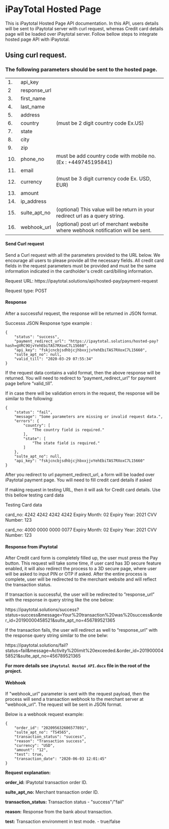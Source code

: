 # iPayTotal Hosted Page 
<p>This is iPaytotal Hosted Page API documentation. In this API, users details will be sent to iPaytotal server with curl request, whereas Credit card details page will be loaded over iPaytotal server. Follow bellow steps to integrate hosted page API with iPaytotal.</p>

## Using curl request.

### The following parameters should be sent to the hosted page.

<em>
<table>

<tr>
    <td>1.</td>
    <td>api_key</td>
    <td></td>
</tr>
<tr>
    <td>2</td>
    <td>response_url </td>
    <td></td>
</tr>
<tr>
    <td>3.</td>
    <td>first_name </td>
    <td></td>
</tr>
<tr>
    <td>4.</td>
    <td>last_name </td>
    <td></td>
</tr>
<tr>
    <td>5.</td>
    <td>address </td>
    <td></td>
</tr>
<tr>
    <td>6.</td>
    <td>country</td>
    <td>(must be 2 digit country code Ex.US)</td>
</tr>
<tr>
    <td>7.</td>
    <td>state</td>
    <td></td>
</tr>
<tr>
    <td>8.</td>
    <td>city</td>
    <td></td>
</tr>
<tr>
    <td>9.</td>
    <td>zip</td>
    <td></td>
</tr>
<tr>
    <td>10.</td>
    <td>phone_no </td>
    <td>must be add country code with mobile no. (Ex : +449745195841)</td>
</tr>
<tr>
    <td>11.</td>
    <td>email </td>
    <td></td>
</tr>
<tr>
    <td>12.</td>
    <td>currency</td>
    <td>(must be 3 digit currency code Ex. USD, EUR)</td>
</tr>
<tr>
    <td>13.</td>
    <td>amount </td>
    <td></td>
</tr>
<tr>
    <td>14.</td>
    <td>ip_address </td>
    <td></td>
</tr>
<tr>
    <td>15.</td>
    <td>sulte_apt_no</td>
    <td>(optional) This value will be return in your redirect url as a query string.</td>
</tr>
<tr>
    <td>16.</td>
    <td>webhook_url</td>
    <td>(optional) post url of merchant website where webhook notification will be sent.</td>
</tr>

</table>
</em>

#### Send Curl request

<p>Send a Curl request with all the parameters provided to the URL below. We encourage all users to please provide all the necessary fields.  All credit card fields in the request parameters must be provided and must be the same information indicated in the cardholder's credit card/billing information.</p>
                                              
<p>Request URL: https://ipaytotal.solutions/api/hosted-pay/payment-request</p>
<p>Request type: POST</p>
    
#### Response

<p>After a successful request, the response will be returned in JSON format.</p>
<p>Successs JSON Response type example :</p>

    {
        "status": "success",
        "payment_redirect_url": "https://ipaytotal.solutions/hosted-pay?hash=gVRC9OjvYehEbiTAS7RXoxC7L15660",
        "api_key": "fskjcncbjsdhbjcjhbxxjjvYehEbiTAS7RXoxC7L15660",
        "sulte_apt_no": null,
        "valid_till": "2020-03-29 07:55:34"
    }
    
<p>If the request data contains a valid format, then the above response will be returned. You will need to redirect to “payment_redirect_url” for payment page before “valid_till”.</p>

<p>If in case there will be validation errors in the request, the response will be similar to the following:</p>
    
    {
        "status": "fail",
        "message": "Some parameters are missing or invalid request data.",
        "errors": {
            "country": [
                "The country field is required."
            ],
            "state": [
                "The state field is required."
            ]
        },
        "sulte_apt_no": null,
        "api_key": "fskjcncbjsdhbjcjhbxxjjvYehEbiTAS7RXoxC7L15660"
    }
 
 <p>After you redirect to url payment_redirect_url, a form will be loaded over iPaytotal payment page. You will need to fill credit card details if asked</p>
 
  <p>If making request in testing URL, then it will ask for Credit card details. Use this bellow testing card data</p>

Testing Card data

card_no: 4242 4242 4242 4242
Expiry Month: 02
Expiry Year: 2021
CVV Number: 123

card_no: 4000 0000 0000 0077
Expiry Month: 02
Expiry Year: 2021
CVV Number: 123

 
#### Response from iPaytotal
 
 <p>After Credit card form is completely filled up, the user must press the Pay button. This request will take some time, if user card has 3D secure feature enabled, it will also redirect the process to a 3D secure page, where user will be asked to input PIN or OTP if asked. After the entire process is complete, user will be redirected to the merchant website and will reflect the transaction status.</p>
 
 <p>If transaction is successful, the user will be redirected to ”response_url” with the response in query string like the one below:</p>
    
 <p>https://ipaytotal.solutions/success?status=success&message=Your%20transaction%20was%20success&order_id=20190000458521&sulte_apt_no=456789521365</p>
 
 <p>If the transaction fails, the user will redirect as well to “response_url” with the response query string similar to the one belw:</p>
 
 <p>https://ipaytotal.solutions/fail?status=fail&message=Activity%20limit%20exceeded.&order_id=20190000458521&sulte_apt_no=456789521365</p>

 <p><b>For more details see <code>iPaytotal Hosted API.docx</code> file in the root of the project.</b></p>

#### Webhook
 
 <p>If "webhook_url" parameter is sent with the request payload, then the process will send a transaction webhook to the merchant server at "webhook_url". The request will be sent in JSON format.</p>
 
 <p>Below is a webhook request example:</p>
    
    {
        "order_id": "202095632606577891",
        "sulte_apt_no": "TS4565",
        "transaction_status": "success",
        "reason": "Transaction success",
        "currency": "USD",
        "amount": "12",
        "test": true,
        "transaction_date": "2020-06-03 12:01:45"
    }
 
 <p><b>Request explanation:</b></p>

 <p><b>order_id:</b>  IPaytotal transaction order ID.</p>
 <p><b>sulte_apt_no:</b>  Merchant transaction order ID.</p>
 <p><b>transaction_status:</b>    Transaction status - "success"/"fail"</p>
 <p><b>reason:</b>    Response from the bank about transaction.</p>
 <p><b>test:</b>  Transaction environment in test mode. - true/false</p>
 
